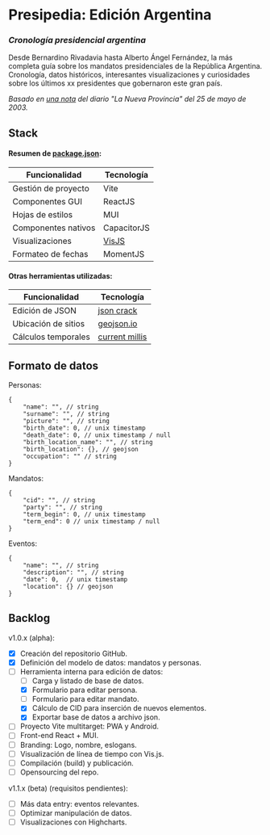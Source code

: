 # Presipedia: Edición Argentina

### *Cronología presidencial argentina*

Desde Bernardino Rivadavia hasta Alberto Ángel Fernández, la más completa guía sobre los mandatos presidenciales de la República Argentina. Cronología, datos históricos, interesantes visualizaciones y curiosidades sobre los últimos xx presidentes que gobernaron este gran país.  

*Basado en [una nota](https://www.lanueva.com/nota/2003-5-25-9-0-0-desde-rivadavia-todos-los-que-se-sentaron-en-el-sillon) del diario "La Nueva Provincia" del 25 de mayo de 2003.*


## Stack

#### Resumen de [package.json](package.json):

| Funcionalidad | Tecnología |
|---|---|
| Gestión de proyecto | Vite |
| Componentes GUI | ReactJS |
| Hojas de estilos | MUI |
| Componentes nativos | CapacitorJS |
| Visualizaciones | [VisJS](https://visjs.github.io/vis-timeline/examples/timeline/) |
| Formateo de fechas | MomentJS |

#### Otras herramientas utilizadas:
| Funcionalidad | Tecnología |
|---|---|
| Edición de JSON | [json crack](https://jsoncrack.com/editor) |
| Ubicación de sitios | [geojson.io](https://geojson.io/) |
| Cálculos temporales | [current millis](https://currentmillis.com/) |



## Formato de datos  
Personas:  
```jsonc
{
    "name": "", // string
    "surname": "", // string
    "picture": "", // string
    "birth_date": 0, // unix timestamp
    "death_date": 0, // unix timestamp / null 
    "birth_location_name": "", // string
    "birth_location": {}, // geojson 
    "occupation": "" // string
}
```
Mandatos:
```jsonc
{
    "cid": "", // string
    "party": "", // string
    "term_begin": 0, // unix timestamp
    "term_end": 0 // unix timestamp / null 
}
```
Eventos:
```jsonc
{
    "name": "", // string
    "description": "", // string
    "date": 0,  // unix timestamp
    "location": {} // geojson
}
```

## Backlog 

v1.0.x (alpha):  
  - [x] Creación del repositorio GitHub.  
  - [x] Definición del modelo de datos: mandatos y personas.  
  - [ ] Herramienta interna para edición de datos:  
    - [ ] Carga y listado de base de datos.  
    - [x] Formulario para editar persona.  
    - [ ] Formulario para editar mandato.  
    - [x] Cálculo de CID para inserción de nuevos elementos.  
    - [x] Exportar base de datos a archivo json.  
  - [ ] Proyecto Vite multitarget: PWA y Android.  
  - [ ] Front-end React + MUI.  
  - [ ] Branding: Logo, nombre, eslogans.  
  - [ ] Visualización de línea de tiempo con Vis.js.  
  - [ ] Compilación (build) y publicación.  
  - [ ] Opensourcing del repo.  

v1.1.x (beta) (requisitos pendientes):
  - [ ] Más data entry: eventos relevantes.  
  - [ ] Optimizar manipulación de datos.  
  - [ ] Visualizaciones con Highcharts.  
